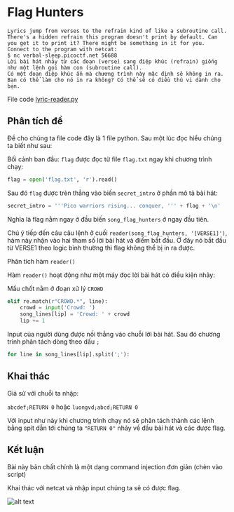 # Flag Hunters

```
Lyrics jump from verses to the refrain kind of like a subroutine call. There's a hidden refrain this program doesn't print by default. Can you get it to print it? There might be something in it for you.
Connect to the program with netcat:
$ nc verbal-sleep.picoctf.net 56688
Lời bài hát nhảy từ các đoạn (verse) sang điệp khúc (refrain) giống như một lệnh gọi hàm con (subroutine call).
Có một đoạn điệp khúc ẩn mà chương trình này mặc định sẽ không in ra.
Bạn có thể làm cho nó in ra không? Có thể sẽ có điều thú vị dành cho bạn.
```

File code [lyric-reader.py](./lyric-reader.py)

## Phân tích đề

Đề cho chúng ta file code đây là 1 file python. Sau một lúc đọc hiểu chúng ta biết như sau:

Bối cảnh ban đầu:
```flag``` được đọc từ file ```flag.txt``` ngay khi chương trình chạy:

```Python
flag = open('flag.txt', 'r').read()
```

Sau đó ```flag``` được trèn thẳng vào biến ```secret_intro``` ở phần mô tả bài hát:

```Python
secret_intro = '''Pico warriors rising... conquer, ''' + flag + '\n'
```

Nghĩa là flag nằm ngay ở đầu biến ```song_flag_hunters``` ở ngay đầu tiên.


Chú ý tiếp đến câu câu lệnh ở cuối ```reader(song_flag_hunters, '[VERSE1]')```, hàm này nhận vào hai tham số lời bài hát và điểm bắt đầu. Ở đây nó bắt đầu từ VERSE1 theo logic bình thường thì flag không thể bị in ra được.

Phân tích hàm ```reader()```

Hàm ```reader()``` hoạt động như một máy đọc lời bài hát có điều kiện nhảy:

Mấu chốt nằm ở đoạn xử lý ```CROWD```

```Python
elif re.match(r"CROWD.*", line):
    crowd = input('Crowd: ')
    song_lines[lip] = 'Crowd: ' + crowd
    lip += 1
```
Input của người dùng được nối thẳng vào chuỗi lời bài hát.
Sau đó chương trình phân tách dòng theo dấu ```;```

```Python
for line in song_lines[lip].split(';'):
```

## Khai thác

Giả sử với chuỗi ta nhập:

```abcdef;RETURN 0``` hoặc ```luongvd;abcd;RETURN 0```

Với input như này khi chương trình chạy nó sẽ phân tách thành các lệnh bằng spit dẫn tới chúng ta ```"RETURN 0"``` nhảy về đầu bài hát và các được flag.


## Kết luận

Bài này bản chất chính là một dạng command injection đơn giản (chèn vào script)

Khai thác với netcat và nhập input chúng ta sẽ có được flag.

![alt text](./image.png)
